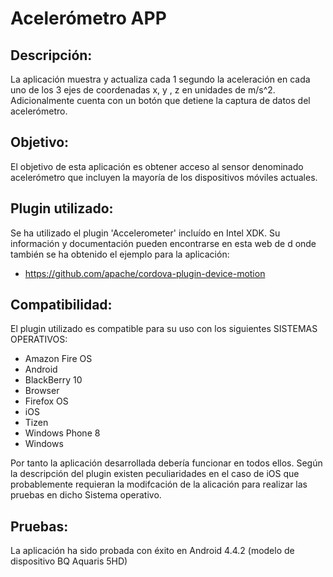 Acelerómetro APP
================

Descripción:
------------
La aplicación muestra y actualiza cada 1 segundo la aceleración en cada uno de los 3 ejes de coordenadas x, y , z en unidades de m/s^2.
Adicionalmente cuenta con un botón que detiene la captura de datos del acelerómetro.

Objetivo:
---------

El objetivo de esta aplicación es obtener acceso al sensor denominado acelerómetro que incluyen la mayoría de los dispositivos móviles actuales.

Plugin utilizado:
-----------------
Se ha utilizado el plugin 'Accelerometer' incluído en Intel XDK. Su información y documentación pueden encontrarse en esta web de d onde también se ha obtenido el ejemplo para la aplicación:
- https://github.com/apache/cordova-plugin-device-motion

Compatibilidad:
---------------
El plugin utilizado es compatible para su uso con los siguientes SISTEMAS OPERATIVOS:

* Amazon Fire OS
* Android
* BlackBerry 10
* Browser
* Firefox OS
* iOS
* Tizen
* Windows Phone 8
* Windows

Por tanto la aplicación desarrollada debería funcionar en todos ellos. Según la descripción del plugin existen peculiaridades en el caso de iOS que probablemente requieran la modifcación de la alicación para realizar las pruebas en dicho Sistema operativo.

Pruebas:
--------
La aplicación ha sido probada con éxito en Android 4.4.2 (modelo de dispositivo BQ Aquaris 5HD)